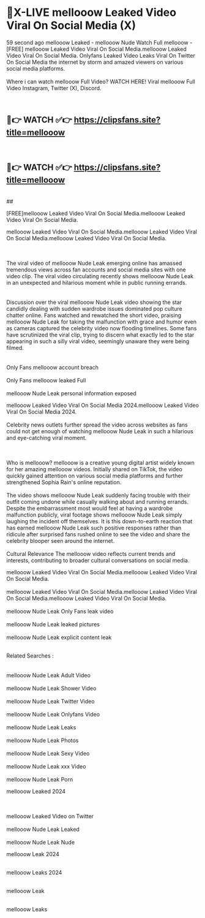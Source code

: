 # 🔴X-LIVE mellooow Leaked Video Viral On Social Media (X)<br>


59 second ago mellooow Leaked  - mellooow Nude  Watch Full mellooow - [FREE] mellooow Leaked Video Viral On Social Media.mellooow Leaked Video Viral On Social Media.   Onlyfans Leaked Video Leaks Viral On Twitter On Social Media the internet by storm and amazed viewers on various social media platforms. <br><br>
Where i can watch mellooow Full Video? WATCH HERE! Viral mellooow Full Video Instagram, Twitter (X), Discord. <br>


 <br>

##  🔴👉 WATCH ✅👉  <a href="https://clipsfans.site?title=mellooow&ref=git">https://clipsfans.site?title=mellooow</a> <br>
  <br>

##  🔴👉 WATCH ✅👉  <a href="https://clipsfans.site?title=mellooow&ref=git">https://clipsfans.site?title=mellooow</a> <br>
  <br>
  ##



[FREE]mellooow Leaked Video Viral On Social Media.mellooow Leaked Video Viral On Social Media. <br>

mellooow Leaked Video Viral On Social Media.mellooow Leaked Video Viral On Social Media.mellooow Leaked Video Viral On Social Media. <br>


  <br>

  <br>
The viral video of mellooow Nude Leak emerging online has amassed tremendous views across fan accounts and social media sites with one video clip. The viral video circulating recently shows mellooow Nude Leak in an unexpected and hilarious moment while in public running errands.<br>
<br>


<br>
Discussion over the viral mellooow Nude Leak video showing the star candidly dealing with sudden wardrobe issues dominated pop culture chatter online. Fans watched and rewatched the short video, praising mellooow Nude Leak for taking the malfunction with grace and humor even as cameras captured the celebrity video now flooding timelines. Some fans have scrutinized the viral clip, trying to discern what exactly led to the star appearing in such a silly viral video, seemingly unaware they were being filmed.<br>
<br>
<br> 
Only Fans mellooow account breach<br>
<br>
Only Fans mellooow leaked Full <br>
<br>
mellooow Nude Leak personal information exposed<br>

mellooow Leaked Video Viral On Social Media 2024.mellooow Leaked Video Viral On Social Media 2024. <br>
<br>
Celebrity news outlets further spread the video across websites as fans could not get enough of watching mellooow Nude Leak in such a hilarious and eye-catching viral moment.<br>
<br>

<br>
Who is mellooow? mellooow is a creative young digital artist widely known for her amazing mellooow videos. Initially shared on TikTok, the video quickly gained attention on various social media platforms and further strengthened Sophia Rain's online reputation.<br>
<br>
The video shows mellooow Nude Leak suddenly facing trouble with their outfit coming undone while casually walking about and running errands. Despite the embarrassment most would feel at having a wardrobe malfunction publicly, viral footage shows mellooow Nude Leak simply laughing the incident off themselves. It is this down-to-earth reaction that has earned mellooow Nude Leak such positive responses rather than ridicule after surprised fans rushed online to see the video and share the celebrity blooper seen around the internet.<br>
<br>
Cultural Relevance The mellooow video reflects current trends and interests, contributing to broader cultural conversations on social media.<br>

mellooow Leaked Video Viral On Social Media.mellooow Leaked Video Viral On Social Media.<br>
<br>
mellooow Leaked Video Viral On Social Media.mellooow Leaked Video Viral On Social Media.mellooow Leaked Video Viral On Social Media.<br>
<br>
mellooow Nude Leak Only Fans leak video<br>
<br>
mellooow Nude Leak leaked pictures<br>
<br>
mellooow Nude Leak explicit content leak<br>


<br>
Related Searches :<br>
<br>

<br>
mellooow Nude Leak Adult Video<br>
<br>
mellooow Nude Leak Shower Video<br>
<br>
mellooow Nude Leak Twitter Video<br>
<br>
mellooow Nude Leak Onlyfans Video<br>
<br>
mellooow Nude Leak Leaks<br>
<br>
mellooow Nude Leak Photos<br>

<br>
mellooow Nude Leak Sexy Video<br>
<br>
mellooow Nude Leak xxx Video<br>
<br>
mellooow Nude Leak Porn<br>

mellooow  Leaked 2024 <br> <br>
<br>

mellooow Leaked Video on Twitter <br>
<br>
mellooow Nude Leak Leaked<br>
<br>
mellooow Nude Leak Nude<br>


mellooow  Leak 2024 <br> <br>



mellooow  Leaks 2024 <br> <br>



 
mellooow  Leak<br> <br>



mellooow  Leaks<br> <br>





</p>




 



</p>










